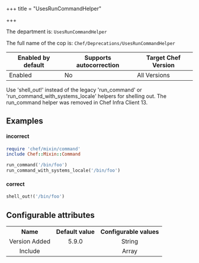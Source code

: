 +++
title = "UsesRunCommandHelper"

+++

<!-- This content is automatically generated. See https://github.com/chef/chef-web-docs/blob/main/generated/README.md -->

The department is: `UsesRunCommandHelper`

The full name of the cop is: `Chef/Deprecations/UsesRunCommandHelper`

| Enabled by default | Supports autocorrection | Target Chef Version |
| --- | --- | --- |
| Enabled | No | All Versions |

Use 'shell_out!' instead of the legacy 'run_command' or 'run_command_with_systems_locale' helpers for shelling out. The run_command helper was removed in Chef Infra Client 13.

## Examples


#### incorrect

```ruby
require 'chef/mixin/command'
include Chef::Mixin::Command

run_command('/bin/foo')
run_command_with_systems_locale('/bin/foo')
```

#### correct

```ruby
shell_out!('/bin/foo')
```

## Configurable attributes

<table>
<tbody><tr>
<th>Name</th>
<th>Default value</th>
<th>Configurable values</th>
</tr>
<tr>
<td style="text-align:center">Version Added</td>
<td style="text-align:center">5.9.0</td>
<td style="text-align:center">String</td>
</tr>
<tr><td style="text-align:center">Include</td>
<td style="text-align:center"><ul>
</ul>
</td>
<td style="text-align:center">Array</td>
</tr></tbody></table>
